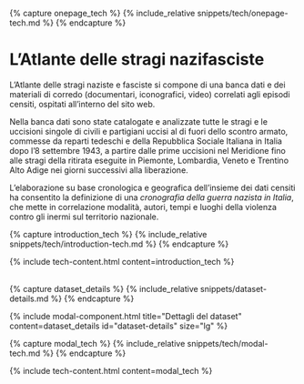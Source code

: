 {% capture onepage_tech %}
{% include_relative snippets/tech/onepage-tech.md %}
{% endcapture %}


# L’Atlante delle stragi nazifasciste

L’Atlante delle stragi naziste e fasciste si compone di una banca dati e dei materiali di corredo (documentari, iconografici, video) correlati agli episodi censiti, ospitati all’interno del sito web.

Nella banca dati sono state catalogate e analizzate tutte le stragi e le uccisioni singole di civili e partigiani uccisi al di fuori dello scontro armato, commesse da reparti tedeschi e della Repubblica Sociale Italiana in Italia dopo l’8 settembre 1943, a partire dalle prime uccisioni nel Meridione fino alle stragi della ritirata eseguite in Piemonte, Lombardia, Veneto e Trentino Alto Adige nei giorni successivi alla liberazione.

L’elaborazione su base cronologica e geografica dell’insieme dei dati censiti ha consentito la definizione di una _cronografia della guerra nazista in Italia_, che mette in correlazione modalità, autori, tempi e luoghi della violenza contro gli inermi sul territorio nazionale.

{% capture introduction_tech %}
{% include_relative snippets/tech/introduction-tech.md %}
{% endcapture %}

{% include tech-content.html content=introduction_tech %}

<br>
{% capture dataset_details %}
{% include_relative snippets/dataset-details.md %}
{% endcapture %}

{% include modal-component.html title="Dettagli del dataset" content=dataset_details id="dataset-details" size="lg" %}

{% capture modal_tech %}
{% include_relative snippets/tech/modal-tech.md %}
{% endcapture %}

{% include tech-content.html content=modal_tech %}